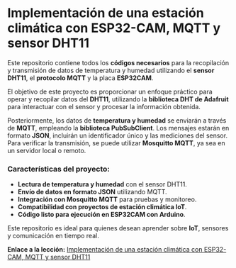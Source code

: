 # Implementación de una estación climática con ESP32-CAM, MQTT y sensor DHT11  

Este repositorio contiene todos los **códigos necesarios** para la recopilación y transmisión de datos de temperatura y humedad utilizando el **sensor DHT11**, el **protocolo MQTT** y la placa **ESP32CAM**.  

El objetivo de este proyecto es proporcionar un enfoque práctico para operar y recopilar datos del **DHT11**, utilizando la **biblioteca DHT de Adafruit** para interactuar con el sensor y procesar la información obtenida.  

Posteriormente, los datos de **temperatura y humedad** se enviarán a través de **MQTT**, empleando la **biblioteca PubSubClient**. Los mensajes estarán en formato **JSON**, incluirán un identificador único y las mediciones del sensor. Para verificar la transmisión, se puede utilizar **Mosquitto MQTT**, ya sea en un servidor local o remoto.  

### Características del proyecto:  
- **Lectura de temperatura y humedad** con el sensor DHT11. 
- **Envío de datos en formato JSON** utilizando MQTT. 
- **Integración con Mosquitto MQTT** para pruebas y monitoreo. 
- **Compatibilidad con proyectos de estación climática IoT**. 
- **Código listo para ejecución en ESP32CAM con Arduino**. 

Este repositorio es ideal para quienes desean aprender sobre **IoT**, sensores y comunicación en tiempo real.

**Enlace a la lección:** [Implementación de una estación climática con ESP32-CAM, MQTT y sensor DHT11]()
